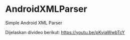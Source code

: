 # AndroidXMLParser
Simple Android XML Parser

Dijelaskan divideo berikut: https://youtu.be/pKvjaWwbTcY
